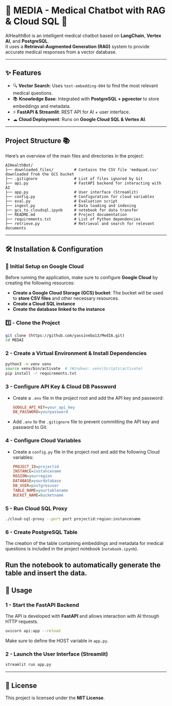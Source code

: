 # 🏥 MEDIA - Medical Chatbot with RAG & Cloud SQL 🚀  

AIHealthBot is an intelligent medical chatbot based on **LangChain**, **Vertex AI**, and **PostgreSQL**.  
It uses a **Retrieval-Augmented Generation (RAG)** system to provide accurate medical responses from a vector database.  

---

## ✨ Features  
- 🔍 **Vector Search**: Uses `text-embedding-004` to find the most relevant medical questions.  
- 📚 **Knowledge Base**: Integrated with **PostgreSQL + pgvector** to store embeddings and metadata.  
- ⚡ **FastAPI & Streamlit**: REST API for AI + user interface.  
- ☁ **Cloud Deployment**: Runs on **Google Cloud SQL & Vertex AI**.  

---  

## Project Structure 📚  

Here’s an overview of the main files and directories in the project:  

```plaintext
AIHealthBot/
├── downloaded_files/         # Contains the CSV file 'medquad.csv' downloaded from the GCS bucket  
├── .gitignore                # List of files ignored by Git  
├── api.py                    # FastAPI backend for interacting with AI  
├── app.py                    # User interface (Streamlit)  
├── config.py                 # Configuration for cloud variables  
├── eval.py                   # Evaluation script  
├── ingest.py                 # Data loading and indexing  
├── gcs_to_cloudsql.ipynb     # notebook for data transfer
│── README.md                 # Project documentation  
├── requirements.txt          # List of Python dependencies  
├── retrieve.py               # Retrieval and search for relevant documents  
```  

---  

## 🛠️ Installation & Configuration  

### 🔧 Initial Setup on Google Cloud  

Before running the application, make sure to configure **Google Cloud** by creating the following resources:  

- **Create a Google Cloud Storage (GCS) bucket**: The bucket will be used to **store CSV files** and other necessary resources.  
- **Create a Cloud SQL instance**  
- **Create the database linked to the instance**  

### 1️⃣ - **Clone the Project**  
```bash
git clone (https://github.com/yassineba13/MedIA.git)
cd MEDAI
```  

### 2 - **Create a Virtual Environment & Install Dependencies**  
```bash
python3 -m venv venv
source venv/bin/activate  # (Windows: venv\Scripts\activate)
pip install -r requirements.txt
```  

### 3 - **Configure API Key & Cloud DB Password**  

- Create a `.env` file in the project root and add the API key and password:  
  ```ini
  GOOGLE_API_KEY=your_api_key
  DB_PASSWORD=yourpassword
  ```  
- Add `.env` to the `.gitignore` file to prevent committing the API key and password to Git.  

### 4 - **Configure Cloud Variables**  

- Create a `config.py` file in the project root and add the following Cloud variables:  
  ```ini
  PROJECT_ID=projectid
  INSTANCE=instancename
  REGION=yourregion
  DATABASE=yourdatabase
  DB_USER=postgresuser
  TABLE_NAME=yourtablename
  BUCKET_NAME=bucketname
  ```  

### 5 - **Run Cloud SQL Proxy**  
```bash
./cloud-sql-proxy --port port projectid:region:instancename
```  

### 6 - **Create PostgreSQL Table**  
The creation of the table containing embeddings and metadata for medical questions is included in the project notebook (`notebook.ipynb`).  

Run the notebook to automatically generate the table and insert the data.  
---  

## 🚀 Usage  

### 1 - **Start the FastAPI Backend**  
The API is developed with **FastAPI** and allows interaction with AI through HTTP requests.  

```bash
uvicorn api:app --reload
```  
Make sure to define the HOST variable in `app.py`.  

### 2 - **Launch the User Interface (Streamlit)**  
```bash
streamlit run app.py
```  

---  

## 🐝 License  
This project is licensed under the **MIT License**.  


